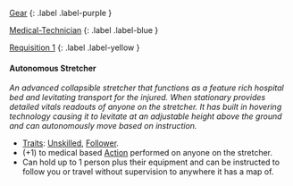 
[Gear](Game/Gear-List)
{: .label .label-purple }

[Medical-Technician](Game/Blocks/Medical-Technician)
{: .label .label-blue }

[Requisition 1](Game/Deployment#Requisition)
{: .label .label-yellow }
#### Autonomous Stretcher
*An advanced collapsible stretcher that functions as a feature rich hospital bed and levitating transport for the injured. When stationary provides detailed vitals readouts of anyone on the stretcher. It has built in hovering technology causing it to levitate at an adjustable height above the ground and can autonomously move based on instruction.*
* [Traits](Game/Core/Gear#Traits): [Unskilled](Game/Core/Gear#Unskilled), [Follower](Game/Core/Gear#Follower).
* (+1) to medical based [Action](Game/Core/Terminology#Action) performed on anyone on the stretcher.
* Can hold up to 1 person plus their equipment and can be instructed to follow you or travel without supervision to anywhere it has a map of.


